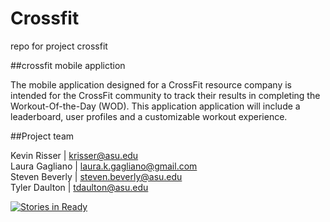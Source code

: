 # Crossfit
repo for project crossfit

##crossfit mobile appliction

The mobile application designed for a CrossFit resource company is intended for the CrossFit community to track their results in completing the Workout-Of-the-Day (WOD). This application application will include a leaderboard, user profiles and a customizable workout experience.  

##Project team

Kevin Risser | krisser@asu.edu  
Laura Gagliano | laura.k.gagliano@gmail.com  
Steven Beverly | steven.beverly@asu.edu  
Tyler Daulton | tdaulton@asu.edu  

[![Stories in Ready](https://badge.waffle.io/asu-cis-capstone/wodstar.png?label=ready&title=Ready)](https://waffle.io/asu-cis-capstone/wodstar)
